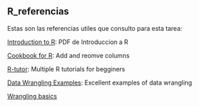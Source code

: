 ## R_referencias
Estas son las referencias utiles que consulto para esta tarea:

[Introduction to R](http://cran.r-project.org/doc/manuals/R-intro.pdf): PDF de Introduccion a R

[Cookbook for R](http://www.r-tutor.com/r-introduction/data-frame): Add and reomve columns

[R-tutor](http://www.r-tutor.com/r-introduction/data-frame): Multiple R tutorials for begginers

[Data Wrangling Examples](https://ramnathv.github.io/pycon2014-r/explore/reshape.html): Excellent examples of data wrangling

[Wrangling basics](https://ramnathv.github.io/pycon2014-r/explore/reshape.html)
